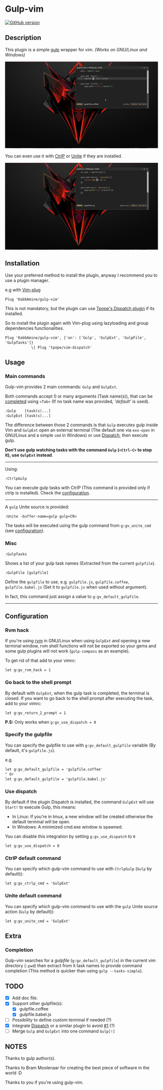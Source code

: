 Gulp-vim
========

[![GitHub version](https://badge.fury.io/gh/kabbamine%2Fgulp-vim.svg)](https://badge.fury.io/gh/kabbamine%2Fgulp-vim)

Description
-----------

This plugin is a simple [gulp](http://gulpjs.com) wrapper for vim.
*(Works on GNU/Linux and Windows)*

![gulp-vim](.img/gulp-vim.gif "gulp-vim plugin usage")

You can even use it with [CtrlP](https://github.com/ctrlpvim/ctrlp.vim) or [Unite](https://github.com/Shougo/unite.vim) if they are installed.

![gulp-vim-ctrlp](.img/gulp-vim-ctrlp.gif "gulp-vim with ctrlp")

Installation
-----------

Use your preferred method to install the plugin, anyway I recommend you to use a plugin manager.

e.g with [Vim-plug](https://github.com/junegunn/vim-plug)

```
Plug 'KabbAmine/gulp-vim'
```

This is not mandatory, but the plugin can use [Tpope's Dispatch plugin](https://github.com/tpope/vim-dispatch) if its installed.

So to install the plugin again with Vim-plug using lazyloading and group dependencies functionalities.

```
Plug 'KabbAmine/gulp-vim', {'on': ['Gulp', 'GulpExt', 'GulpFile', 'GulpTasks']}
			\| Plug 'tpope/vim-dispatch'
```

Usage
---------

### Main commands

Gulp-vim provides 2 main commands: `Gulp` and `GulpExt`.

Both commands accept 0 or many arguments (Task name(s)), that can be [completed](#completion) using `<Tab>` (If no task name was provided, *'default'* is used).

```
:Gulp    [task(s)...]
:GulpExt [task(s)...]
```

The difference between those 2 commands is that `Gulp` executes gulp inside Vim and `GulpExt` open an external terminal (The default one via `exo-open` in GNU/Linux and a simple `cmd` in Windows) or use [Dispatch](#dispatch), then execute gulp.

**Don't use gulp watching tasks with the command `Gulp` (`<Ctrl-C>` to stop it), use `GulpExt` instead**.

---------------------------

Using:

```
:CtrlpGulp
```

You can execute gulp tasks with CtrlP (This command is provided only if ctrlp is installed).
Check the [configuration](#ctrlp).

---------------------------

A `gulp` Unite source is provided:

```
:Unite -buffer-name=gulp gulp<CR>
```

The tasks will be executed using the gulp command from `g:gv_unite_cmd` (see [configuration](#unite)).

### Misc

```
:GulpTasks
```

Shows a list of your gulp task names (Extracted from the current `gulpfile`).

```
:GulpFile [gulpfile]
```

Define the `gulpfile` to use, e.g. `gulpfile.js`, `gulpfile.coffee`, `gulpfile.babel.js` (Set it to `gulpfile.js` when used without argument).

In fact, this command just assign a value to `g:gv_default_gulpfile`.

---------------------------

Configuration
---------

### Rvm hack

If you're using [rvm](https://rvm.io/) in GNU/Linux when using `GulpExt` and opening a new terminal window, rvm shell functions will not be exported so your gems and some gulp plugins will not work (`gulp-compass` as an example).

To get rid of that add to your vimrc:

```
let g:gv_rvm_hack = 1
```

### Go back to the shell prompt

By default with `GulpExt`, when the gulp task is completed, the terminal is closed.
If you want to go back to the shell prompt after executing the task, add to your vimrc:

```
let g:gv_return_2_prompt = 1
```

**P.S:** Only works when `g:gv_use_dispatch = 0`

### Specify the gulpfile

You can specify the gulpfile to use with `g:gv_default_gulpfile` variable (By default, it's `gulpfile.js`).

e.g.
```
let g:gv_default_gulpfile = 'gulpfile.coffee'
" Or
let g:gv_default_gulpfile = 'gulpfile.babel.js'
```

### Use dispatch <a id="dispatch"></a>

By default if the plugin Dispatch is installed, the command `GulpExt` will use `Start!` to execute Gulp, this means:

* In Linux: If you're in tmux, a new window will be created otherwise the default terminal will be open.
* In Windows: A minimized cmd.exe window is spawned.

You can disable this integration by setting `g:gv_use_dispatch` to `0`

```
let g:gv_use_dispatch = 0
```

### CtrlP default command <a id="ctrlp"></a>

You can specify which gulp-vim command to use with `CtrlpGulp` (`Gulp` by default)):

```
let g:gv_ctrlp_cmd = 'GulpExt'
```

### Unite default command <a id="unite"></a>

You can specify which gulp-vim command to use with the `gulp` Unite source action (`Gulp` by default)):

```
let g:gv_unite_cmd = 'GulpExt'
```

Extra
------

### Completion <a id="completion"></a>

Gulp-vim searches for a *gulpfile* (`g:gv_default_gulpfile`) in the current vim directory (`:pwd`) then extract from it task names to provide command completion (This method is quicker than using `gulp --tasks-simple`).

TODO
-----

- [x] Add doc file.
- [x] Support other gulpfile(s):
  - [x] gulpfile.coffee
  - [x] gulpfile.babel.js
- [ ] Possibility to define custom terminal if needed (?)
- [x] Integrate [Dispatch](https://github.com/tpope/vim-dispatch "Dispatch plugin url") or a similar plugin to avoid [#1](https://github.com/KabbAmine/gulp-vim/issues/1) (?)
- [ ] Merge `Gulp` and `GulpExt` into one command `Gulp[!]`

NOTES
-----

Thanks to gulp author(s).

Thanks to Bram Moolenaar for creating the best piece of software in the world :D

Thanks to you if you're using gulp-vim.
